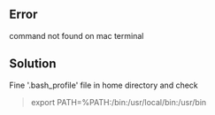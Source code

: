 ## Error
command not found on mac terminal

## Solution
Fine '.bash_profile' file in home directory
and check
> export PATH=%PATH:/bin:/usr/local/bin:/usr/bin

